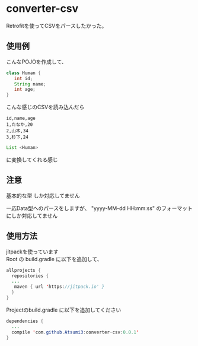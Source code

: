 # converter-csv
Retrofitを使ってCSVをパースしたかった。

## 使用例

こんなPOJOを作成して、
```java
class Human {
   int id;
   String name;
   int age;
}
```

こんな感じのCSVを読み込んだら
```csv
id,name,age
1,たなか,20
2,山本,34
3,杉下,24
```

```java
List <Human>
```
に変換してくれる感じ

## 注意  
基本的な型 しか対応してません  

一応Data型へのパースをしますが、 "yyyy-MM-dd HH:mm:ss" のフォーマットにしか対応してません

## 使用方法
jitpackを使っています  
Root の build.gradle に以下を追加して、
``` java
allprojects {
  repositories {
  ...
   maven { url 'https://jitpack.io' }
  }
}
```

Projectのbuild.gradle に以下を追加してください
``` java
dependencies {
  ...
  compile 'com.github.Atsumi3:converter-csv:0.0.1'
}
```
